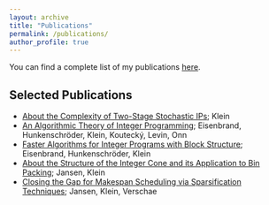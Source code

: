 ```yaml
---
layout: archive
title: "Publications"
permalink: /publications/
author_profile: true
---
```


You can find a complete list of my publications [here](https://kimiklein.github.io/list_publications.pdf).

Selected Publications
---
- [About the Complexity of Two-Stage Stochastic IPs](https://arxiv.org/abs/1901.01135); Klein
- [An Algorithmic Theory of Integer Programming](https://arxiv.org/abs/1904.01361); Eisenbrand, Hunkenschröder, Klein, Koutecký, Levin, Onn
- [Faster Algorithms for Integer Programs with Block Structure](https://arxiv.org/abs/1802.06289); Eisenbrand, Hunkenschröder, Klein
- [About the Structure of the Integer Cone and its Application to Bin Packing](https://arxiv.org/abs/1604.07286); Jansen, Klein
- [Closing the Gap for Makespan Scheduling via Sparsification Techniques](https://arxiv.org/abs/1604.07153); Jansen, Klein, Verschae

<!-- a normal html comment {% if author.googlescholar %}
  You can also find my articles on <u><a href="{{author.googlescholar}}">my Google Scholar profile</a>.</u>
{% endif %}

{% include base_path %}

{% for post in site.publications reversed %}
  {% include archive-single.html %}
{% endfor %}-->
